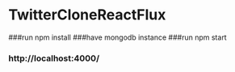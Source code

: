 # TwitterCloneReactFlux
###run npm install
###have mongodb instance
###run npm start
### http://localhost:4000/
